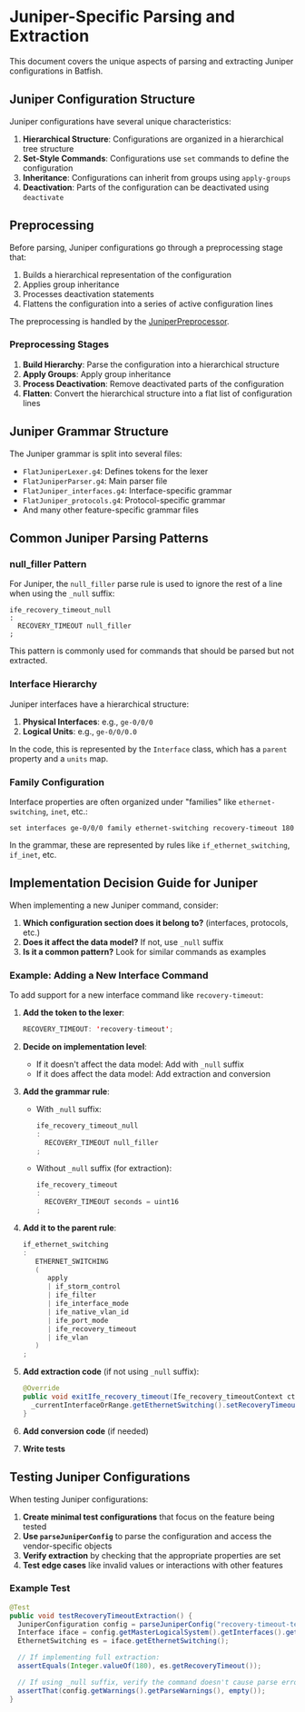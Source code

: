 # Juniper-Specific Parsing and Extraction

This document covers the unique aspects of parsing and extracting Juniper configurations in Batfish.

## Juniper Configuration Structure

Juniper configurations have several unique characteristics:

1. **Hierarchical Structure**: Configurations are organized in a hierarchical tree structure
2. **Set-Style Commands**: Configurations use `set` commands to define the configuration
3. **Inheritance**: Configurations can inherit from groups using `apply-groups`
4. **Deactivation**: Parts of the configuration can be deactivated using `deactivate`

## Preprocessing

Before parsing, Juniper configurations go through a preprocessing stage that:

1. Builds a hierarchical representation of the configuration
2. Applies group inheritance
3. Processes deactivation statements
4. Flattens the configuration into a series of active configuration lines

The preprocessing is handled by the [JuniperPreprocessor](../../../projects/batfish/src/main/java/org/batfish/grammar/flatjuniper/PreprocessJuniperExtractor.java).

### Preprocessing Stages

1. **Build Hierarchy**: Parse the configuration into a hierarchical structure
2. **Apply Groups**: Apply group inheritance
3. **Process Deactivation**: Remove deactivated parts of the configuration
4. **Flatten**: Convert the hierarchical structure into a flat list of configuration lines

## Juniper Grammar Structure

The Juniper grammar is split into several files:

- `FlatJuniperLexer.g4`: Defines tokens for the lexer
- `FlatJuniperParser.g4`: Main parser file
- `FlatJuniper_interfaces.g4`: Interface-specific grammar
- `FlatJuniper_protocols.g4`: Protocol-specific grammar
- And many other feature-specific grammar files

## Common Juniper Parsing Patterns

### null_filler Pattern

For Juniper, the `null_filler` parse rule is used to ignore the rest of a line when using the `_null` suffix:

```
ife_recovery_timeout_null
:
  RECOVERY_TIMEOUT null_filler
;
```

This pattern is commonly used for commands that should be parsed but not extracted.

### Interface Hierarchy

Juniper interfaces have a hierarchical structure:

1. **Physical Interfaces**: e.g., `ge-0/0/0`
2. **Logical Units**: e.g., `ge-0/0/0.0`

In the code, this is represented by the `Interface` class, which has a `parent` property and a `units` map.

### Family Configuration

Interface properties are often organized under "families" like `ethernet-switching`, `inet`, etc.:

```
set interfaces ge-0/0/0 family ethernet-switching recovery-timeout 180
```

In the grammar, these are represented by rules like `if_ethernet_switching`, `if_inet`, etc.

## Implementation Decision Guide for Juniper

When implementing a new Juniper command, consider:

1. **Which configuration section does it belong to?** (interfaces, protocols, etc.)
2. **Does it affect the data model?** If not, use `_null` suffix
3. **Is it a common pattern?** Look for similar commands as examples

### Example: Adding a New Interface Command

To add support for a new interface command like `recovery-timeout`:

1. **Add the token to the lexer**:

   ```java
   RECOVERY_TIMEOUT: 'recovery-timeout';
   ```

2. **Decide on implementation level**:

   - If it doesn't affect the data model: Add with `_null` suffix
   - If it does affect the data model: Add extraction and conversion

3. **Add the grammar rule**:

   - With `_null` suffix:
     ```java
     ife_recovery_timeout_null
     :
       RECOVERY_TIMEOUT null_filler
     ;
     ```
   - Without `_null` suffix (for extraction):
     ```java
     ife_recovery_timeout
     :
       RECOVERY_TIMEOUT seconds = uint16
     ;
     ```

4. **Add it to the parent rule**:

   ```java
   if_ethernet_switching
   :
      ETHERNET_SWITCHING
      (
         apply
         | if_storm_control
         | ife_filter
         | ife_interface_mode
         | ife_native_vlan_id
         | ife_port_mode
         | ife_recovery_timeout
         | ife_vlan
      )
   ;
   ```

5. **Add extraction code** (if not using `_null` suffix):

   ```java
   @Override
   public void exitIfe_recovery_timeout(Ife_recovery_timeoutContext ctx) {
     _currentInterfaceOrRange.getEthernetSwitching().setRecoveryTimeout(toInt(ctx.seconds));
   }
   ```

6. **Add conversion code** (if needed)

7. **Write tests**

## Testing Juniper Configurations

When testing Juniper configurations:

1. **Create minimal test configurations** that focus on the feature being tested
2. **Use `parseJuniperConfig`** to parse the configuration and access the vendor-specific objects
3. **Verify extraction** by checking that the appropriate properties are set
4. **Test edge cases** like invalid values or interactions with other features

### Example Test

```java
@Test
public void testRecoveryTimeoutExtraction() {
  JuniperConfiguration config = parseJuniperConfig("recovery-timeout-test");
  Interface iface = config.getMasterLogicalSystem().getInterfaces().get("ge-0/0/0");
  EthernetSwitching es = iface.getEthernetSwitching();

  // If implementing full extraction:
  assertEquals(Integer.valueOf(180), es.getRecoveryTimeout());

  // If using _null suffix, verify the command doesn't cause parse errors:
  assertThat(config.getWarnings().getParseWarnings(), empty());
}
```
